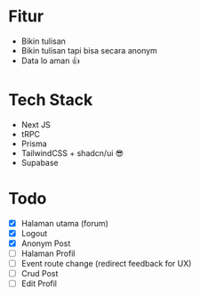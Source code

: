# Fitur
- Bikin tulisan 
- Bikin tulisan tapi bisa secara anonym
- Data lo aman 👍️

# Tech Stack
- Next JS
- tRPC
- Prisma
- TailwindCSS + shadcn/ui 😎
- Supabase 

# Todo 
- [x] Halaman utama (forum)
- [x] Logout
- [x] Anonym Post
- [ ] Halaman Profil
- [ ] Event route change (redirect feedback for UX)
- [ ] Crud Post
- [ ] Edit Profil
